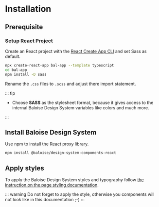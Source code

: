 # Installation

## Prerequisite

### Setup React Project

Create an React project with the [React Create App CLI](https://create-react-app.dev/) and set Sass as default.

```bash
npx create-react-app bal-app --template typescript
cd bal-app
npm install -D sass
```

Rename the `.css` files to `.scss` and adjust there import statement.

::: tip

- Choose **SASS** as the stylesheet format, because it gives access to the internal Baloise Design System variables like colors and much more.

:::

## Install Baloise Design System

Use npm to install the React proxy library.

```bash
npm install @baloise/design-system-components-react
```

## Apply styles

To apply the Baloise Design System styles and typography follow [the instruction on the page styling documentation](/components/getting-started/react/styles.html).

::: warning
Do not forget to apply the style, otherwise you components will not look like in this documentation ;-)
:::

